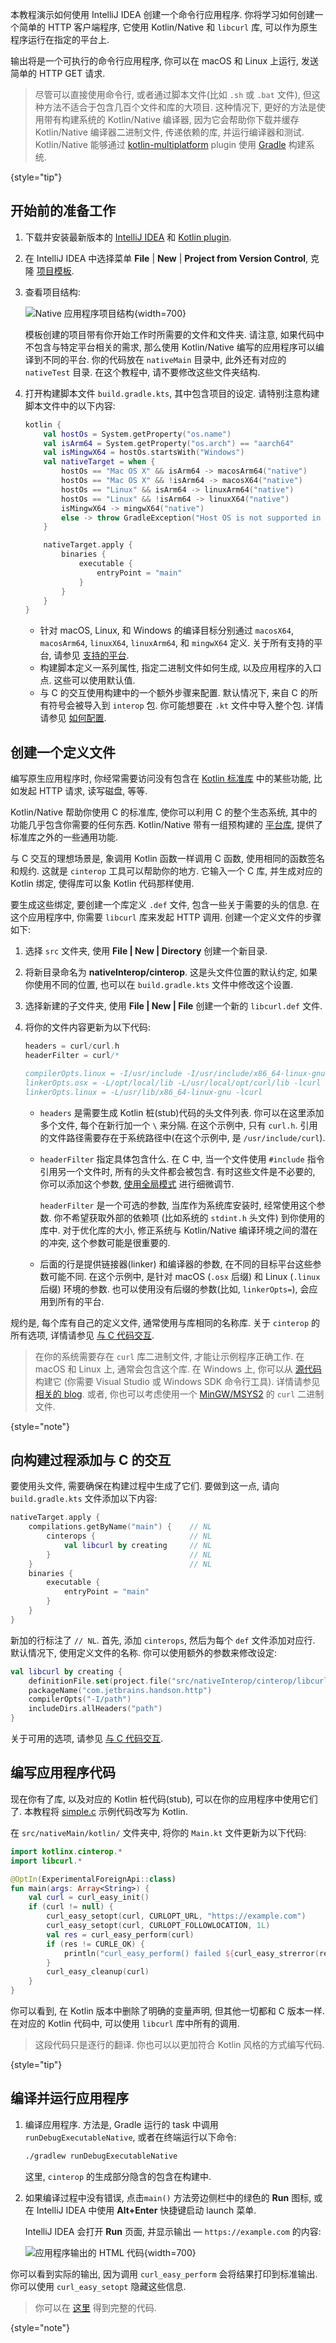 [//]: # (title: 教程 - 使用 C Interop 和 libcurl 创建应用程序)

本教程演示如何使用 IntelliJ IDEA 创建一个命令行应用程序.
你将学习如何创建一个简单的 HTTP 客户端程序, 它使用 Kotlin/Native 和 `libcurl` 库, 可以作为原生程序运行在指定的平台上.

输出将是一个可执行的命令行应用程序, 你可以在 macOS 和 Linux 上运行, 发送简单的 HTTP GET 请求.

> 尽管可以直接使用命令行, 或者通过脚本文件(比如 `.sh` 或 `.bat` 文件),
> 但这种方法不适合于包含几百个文件和库的大项目.
> 这种情况下, 更好的方法是使用带有构建系统的 Kotlin/Native 编译器,
> 因为它会帮助你下载并缓存 Kotlin/Native 编译器二进制文件, 传递依赖的库, 并运行编译器和测试.
> Kotlin/Native 能够通过 [kotlin-multiplatform](gradle-configure-project.md#targeting-multiple-platforms) plugin
> 使用 [Gradle](gradle.md) 构建系统.
>
{style="tip"}

## 开始前的准备工作

1. 下载并安装最新版本的 [IntelliJ IDEA](https://www.jetbrains.com/idea/) 和 [Kotlin plugin](releases.md).
2. 在 IntelliJ IDEA 中选择菜单 **File** | **New** | **Project from Version Control**,
   克隆 [项目模板](https://github.com/Kotlin/kmp-native-wizard).

3. 查看项目结构:

   ![Native 应用程序项目结构](native-project-structure.png){width=700}

   模板创建的项目带有你开始工作时所需要的文件和文件夹. 请注意, 如果代码中不包含与特定平台相关的需求,
   那么使用 Kotlin/Native 编写的应用程序可以编译到不同的平台.
   你的代码放在 `nativeMain` 目录中, 此外还有对应的 `nativeTest` 目录.
   在这个教程中, 请不要修改这些文件夹结构.

4. 打开构建脚本文件 `build.gradle.kts`, 其中包含项目的设定.
   请特别注意构建脚本文件中的以下内容:

    ```kotlin
    kotlin {
        val hostOs = System.getProperty("os.name")
        val isArm64 = System.getProperty("os.arch") == "aarch64"
        val isMingwX64 = hostOs.startsWith("Windows")
        val nativeTarget = when {
            hostOs == "Mac OS X" && isArm64 -> macosArm64("native")
            hostOs == "Mac OS X" && !isArm64 -> macosX64("native")
            hostOs == "Linux" && isArm64 -> linuxArm64("native")
            hostOs == "Linux" && !isArm64 -> linuxX64("native")
            isMingwX64 -> mingwX64("native")
            else -> throw GradleException("Host OS is not supported in Kotlin/Native.")
        }

        nativeTarget.apply {
            binaries {
                executable {
                    entryPoint = "main"
                }
            }
        }
    }
    ```

   * 针对 macOS, Linux, 和 Windows 的编译目标分别通过 `macosX64`, `macosArm64`, `linuxX64`, `linuxArm64`, 和 `mingwX64` 定义.
     关于所有支持的平台, 请参见 [支持的平台](native-target-support.md).
   * 构建脚本定义一系列属性, 指定二进制文件如何生成, 以及应用程序的入口点. 这些可以使用默认值.
   * 与 C 的交互使用构建中的一个额外步骤来配置. 默认情况下, 来自 C 的所有符号会被导入到 `interop` 包.
     你可能想要在 `.kt` 文件中导入整个包.
     详情请参见 [如何配置](gradle-configure-project.md#targeting-multiple-platforms).

## 创建一个定义文件

编写原生应用程序时, 你经常需要访问没有包含在 [Kotlin 标准库](https://kotlinlang.org/api/latest/jvm/stdlib/) 中的某些功能,
比如发起 HTTP 请求, 读写磁盘, 等等.

Kotlin/Native 帮助你使用 C 的标准库, 使你可以利用 C 的整个生态系统, 其中的功能几乎包含你需要的任何东西.
Kotlin/Native 带有一组预构建的 [平台库](native-platform-libs.md), 提供了标准库之外的一些通用功能.

与 C 交互的理想场景是, 象调用 Kotlin 函数一样调用 C 函数, 使用相同的函数签名和规约.
这就是 `cinterop` 工具可以帮助你的地方. 它输入一个 C 库, 并生成对应的 Kotlin 绑定, 使得库可以象 Kotlin 代码那样使用.

要生成这些绑定, 要创建一个库定义 `.def` 文件, 包含一些关于需要的头的信息.
在这个应用程序中, 你需要 `libcurl` 库来发起 HTTP 调用.
创建一个定义文件的步骤如下:

1. 选择 `src` 文件夹, 使用 **File | New | Directory** 创建一个新目录.
2. 将新目录命名为 **nativeInterop/cinterop**. 这是头文件位置的默认约定,
   如果你使用不同的位置, 也可以在 `build.gradle.kts` 文件中修改这个设置.
3. 选择新建的子文件夹, 使用 **File | New | File** 创建一个新的 `libcurl.def` 文件.
4. 将你的文件内容更新为以下代码:

    ```c
    headers = curl/curl.h
    headerFilter = curl/*

    compilerOpts.linux = -I/usr/include -I/usr/include/x86_64-linux-gnu
    linkerOpts.osx = -L/opt/local/lib -L/usr/local/opt/curl/lib -lcurl
    linkerOpts.linux = -L/usr/lib/x86_64-linux-gnu -lcurl
    ```

   * `headers` 是需要生成 Kotlin 桩(stub)代码的头文件列表. 你可以在这里添加多个文件, 每个在新行加一个 `\` 来分隔.
     在这个示例中, 只有 `curl.h`. 引用的文件路径需要存在于系统路径中(在这个示例中, 是 `/usr/include/curl`).
   * `headerFilter` 指定具体包含什么. 在 C 中, 当一个文件使用 `#include` 指令引用另一个文件时, 所有的头文件都会被包含.
     有时这些文件是不必要的, 你可以添加这个参数, [使用全局模式](https://en.wikipedia.org/wiki/Glob_(programming)) 进行细微调节.

     `headerFilter` 是一个可选的参数, 当库作为系统库安装时, 经常使用这个参数.
     你不希望获取外部的依赖项 (比如系统的 `stdint.h` 头文件) 到你使用的库中.
     对于优化库的大小, 修正系统与 Kotlin/Native 编译环境之间的潜在的冲突, 这个参数可能是很重要的.

   * 后面的行是提供链接器(linker) 和编译器的参数, 在不同的目标平台这些参数可能不同.
     在这个示例中, 是针对 macOS (`.osx` 后缀) 和 Linux (`.linux` 后缀) 环境的参数.
     也可以使用没有后缀的参数(比如, `linkerOpts=`), 会应用到所有的平台.

规约是, 每个库有自己的定义文件, 通常使用与库相同的名称库.
关于 `cinterop` 的所有选项, 详情请参见 [与 C 代码交互](native-c-interop.md).

> 在你的系统需要存在 `curl` 库二进制文件, 才能让示例程序正确工作. 在 macOS 和 Linux 上, 通常会包含这个库.
> 在 Windows 上, 你可以从 [源代码](https://curl.haxx.se/download.html) 构建它 (你需要 Visual Studio 或 Windows SDK 命令行工具).
> 详情请参见 [相关的 blog](https://jonnyzzz.com/blog/2018/10/29/kn-libcurl-windows/).
> 或者, 你也可以考虑使用一个 [MinGW/MSYS2](https://www.msys2.org/) 的 `curl` 二进制文件.
>
{style="note"}

## 向构建过程添加与 C 的交互

要使用头文件, 需要确保在构建过程中生成了它们. 要做到这一点, 请向 `build.gradle.kts` 文件添加以下内容:

```kotlin
nativeTarget.apply {
    compilations.getByName("main") {    // NL
        cinterops {                     // NL
            val libcurl by creating     // NL
        }                               // NL
    }                                   // NL
    binaries {
        executable {
            entryPoint = "main"
        }
    }
}
```

新加的行标注了 `// NL`. 首先, 添加 `cinterops`, 然后为每个 `def` 文件添加对应行.
默认情况下, 使用定义文件的名称. 你可以使用额外的参数来修改设定:

```kotlin
val libcurl by creating {
    definitionFile.set(project.file("src/nativeInterop/cinterop/libcurl.def"))
    packageName("com.jetbrains.handson.http")
    compilerOpts("-I/path")
    includeDirs.allHeaders("path")
}
```

关于可用的选项, 请参见 [与 C 代码交互](native-c-interop.md).

## 编写应用程序代码

现在你有了库, 以及对应的 Kotlin 桩代码(stub), 可以在你的应用程序中使用它们了.
本教程将 [simple.c](https://curl.haxx.se/libcurl/c/simple.html) 示例代码改写为 Kotlin.

在 `src/nativeMain/kotlin/` 文件夹中, 将你的 `Main.kt` 文件更新为以下代码:

```kotlin
import kotlinx.cinterop.*
import libcurl.*

@OptIn(ExperimentalForeignApi::class)
fun main(args: Array<String>) {
    val curl = curl_easy_init()
    if (curl != null) {
        curl_easy_setopt(curl, CURLOPT_URL, "https://example.com")
        curl_easy_setopt(curl, CURLOPT_FOLLOWLOCATION, 1L)
        val res = curl_easy_perform(curl)
        if (res != CURLE_OK) {
            println("curl_easy_perform() failed ${curl_easy_strerror(res)?.toKString()}")
        }
        curl_easy_cleanup(curl)
    }
}
```

你可以看到, 在 Kotlin 版本中删除了明确的变量声明, 但其他一切都和 C 版本一样.
在对应的 Kotlin 代码中, 可以使用 `libcurl` 库中所有的调用.

> 这段代码只是逐行的翻译. 你也可以以更加符合 Kotlin 风格的方式编写代码.
>
{style="tip"}

## 编译并运行应用程序

1. 编译应用程序. 方法是, Gradle 运行的 task 中调用 `runDebugExecutableNative`, 或者在终端运行以下命令:

    ```bash
    ./gradlew runDebugExecutableNative
    ```
   这里, `cinterop` 的生成部分隐含的包含在构建中.

2. 如果编译过程中没有错误, 点击`main()` 方法旁边侧栏中的绿色的 **Run** 图标,
   或在 IntelliJ IDEA 中使用 **Alt+Enter** 快捷键启动 launch 菜单.

   IntelliJ IDEA 会打开 **Run** 页面, 并显示输出 — `https://example.com` 的内容:

   ![应用程序输出的 HTML 代码](native-output.png){width=700}

你可以看到实际的输出, 因为调用 `curl_easy_perform` 会将结果打印到标准输出.
你可以使用 `curl_easy_setopt` 隐藏这些信息.

> 你可以在 [这里](https://github.com/Kotlin/kotlin-hands-on-intro-kotlin-native) 得到完整的代码.
>
{style="note"}
